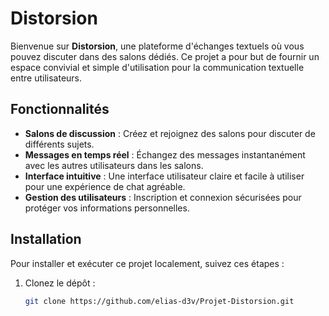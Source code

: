 # Distorsion

Bienvenue sur **Distorsion**, une plateforme d'échanges textuels où vous pouvez discuter dans des salons dédiés. Ce projet a pour but de fournir un espace convivial et simple d'utilisation pour la communication textuelle entre utilisateurs.

## Fonctionnalités

- **Salons de discussion** : Créez et rejoignez des salons pour discuter de différents sujets.
- **Messages en temps réel** : Échangez des messages instantanément avec les autres utilisateurs dans les salons.
- **Interface intuitive** : Une interface utilisateur claire et facile à utiliser pour une expérience de chat agréable.
- **Gestion des utilisateurs** : Inscription et connexion sécurisées pour protéger vos informations personnelles.

## Installation

Pour installer et exécuter ce projet localement, suivez ces étapes :

1. Clonez le dépôt :
   ```bash
   git clone https://github.com/elias-d3v/Projet-Distorsion.git
